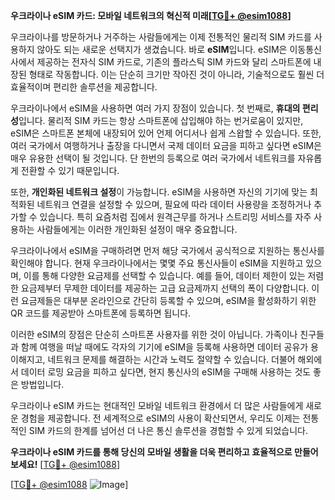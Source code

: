 **우크라이나 eSIM 카드: 모바일 네트워크의 혁신적 미래[[TG💪+ @esim1088](https://t.me/s/esim1088)]**

우크라이나를 방문하거나 거주하는 사람들에게는 이제 전통적인 물리적 SIM 카드를 사용하지 않아도 되는 새로운 선택지가 생겼습니다. 바로 **eSIM**입니다. eSIM은 이동통신사에서 제공하는 전자식 SIM 카드로, 기존의 플라스틱 SIM 카드와 달리 스마트폰에 내장된 형태로 작동합니다. 이는 단순히 크기만 작아진 것이 아니라, 기술적으로도 훨씬 더 효율적이며 편리한 솔루션을 제공합니다.

우크라이나에서 eSIM을 사용하면 여러 가지 장점이 있습니다. 첫 번째로, **휴대의 편리성**입니다. 물리적 SIM 카드는 항상 스마트폰에 삽입해야 하는 번거로움이 있지만, eSIM은 스마트폰 본체에 내장되어 있어 언제 어디서나 쉽게 스왑할 수 있습니다. 또한, 여러 국가에서 여행하거나 출장을 다니면서 국제 데이터 요금을 피하고 싶다면 eSIM은 매우 유용한 선택이 될 것입니다. 단 한번의 등록으로 여러 국가에서 네트워크를 자유롭게 전환할 수 있기 때문입니다.

또한, **개인화된 네트워크 설정**이 가능합니다. eSIM을 사용하면 자신의 기기에 맞는 최적화된 네트워크 연결을 설정할 수 있으며, 필요에 따라 데이터 사용량을 조정하거나 추가할 수 있습니다. 특히 요즘처럼 집에서 원격근무를 하거나 스트리밍 서비스를 자주 사용하는 사람들에게는 이러한 개인화된 설정이 매우 중요합니다.

우크라이나에서 eSIM을 구매하려면 먼저 해당 국가에서 공식적으로 지원하는 통신사를 확인해야 합니다. 현재 우크라이나에서는 몇몇 주요 통신사들이 eSIM을 지원하고 있으며, 이를 통해 다양한 요금제를 선택할 수 있습니다. 예를 들어, 데이터 제한이 있는 저렴한 요금제부터 무제한 데이터를 제공하는 고급 요금제까지 선택의 폭이 다양합니다. 이런 요금제들은 대부분 온라인으로 간단히 등록할 수 있으며, eSIM을 활성화하기 위한 QR 코드를 제공받아 스마트폰에 등록하면 됩니다.

이러한 eSIM의 장점은 단순히 스마트폰 사용자를 위한 것이 아닙니다. 가족이나 친구들과 함께 여행을 떠날 때에도 각자의 기기에 eSIM을 등록해 사용하면 데이터 공유가 용이해지고, 네트워크 문제를 해결하는 시간과 노력도 절약할 수 있습니다. 더불어 해외에서 데이터 로밍 요금을 피하고 싶다면, 현지 통신사의 eSIM을 구매해 사용하는 것도 좋은 방법입니다.

우크라이나 eSIM 카드는 현대적인 모바일 네트워크 환경에서 더 많은 사람들에게 새로운 경험을 제공합니다. 전 세계적으로 eSIM의 사용이 확산되면서, 우리도 이제는 전통적인 SIM 카드의 한계를 넘어선 더 나은 통신 솔루션을 경험할 수 있게 되었습니다. 

**우크라이나 eSIM 카드를 통해 당신의 모바일 생활을 더욱 편리하고 효율적으로 만들어보세요!** [[TG💪+ @esim1088](https://t.me/s/esim1088)]

[[TG💪+ @esim1088](https://t.me/s/esim1088) ![Image](https://i.postimg.cc/Y0z9fWf4/image.png)]